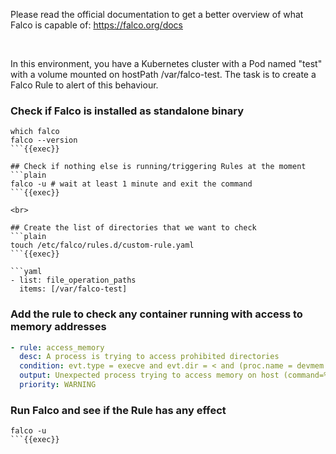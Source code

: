 
Please read the official documentation to get a better overview of what Falco is capable of:
https://falco.org/docs


<br>

In this environment, you have a Kubernetes cluster with a Pod named "test" with a volume mounted on hostPath /var/falco-test.
The task is to create a Falco Rule to alert of this behaviour.



### Check if Falco is installed as standalone binary
```plain
which falco
falco --version
```{{exec}}

## Check if nothing else is running/triggering Rules at the moment
```plain
falco -u # wait at least 1 minute and exit the command
```{{exec}}

<br>

## Create the list of directories that we want to check
```plain
touch /etc/falco/rules.d/custom-rule.yaml
```{{exec}}

```yaml
- list: file_operation_paths
  items: [/var/falco-test]
```

### Add the rule to check any container running with access to memory addresses
```yaml
- rule: access_memory
  desc: A process is trying to access prohibited directories
  condition: evt.type = execve and evt.dir = < and (proc.name = devmem or proc.name = mmap or proc.name= mmap2)
  output: Unexpected process trying to access memory on host (command=%proc.cmdline container.id=%container.id container.name=%container.name)
  priority: WARNING
```

### Run Falco and see if the Rule has any effect
```plain
falco -u
```{{exec}}